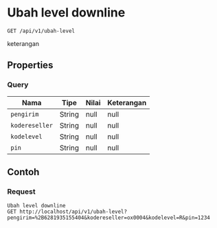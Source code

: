 # Ubah level downline
```http
GET /api/v1/ubah-level
```
keterangan
## Properties
### Query
Nama | Tipe | Nilai | Keterangan
--- | --- | --- | ---
<code>pengirim</code> | String | null | null
<code>kodereseller</code> | String | null | null
<code>kodelevel</code> | String | null | null
<code>pin</code> | String | null | null

## Contoh

### Request
```http
Ubah level downline
GET http://localhost/api/v1/ubah-level?pengirim=%2B6281935155404&kodereseller=ox0004&kodelevel=R&pin=1234
```
